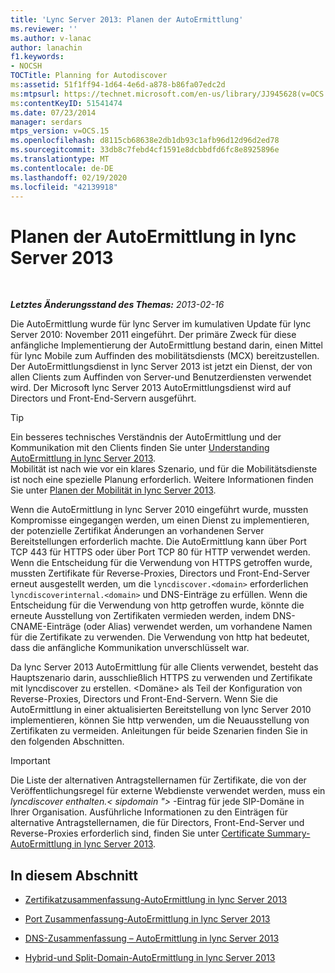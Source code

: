 ```yaml
---
title: 'Lync Server 2013: Planen der AutoErmittlung'
ms.reviewer: ''
ms.author: v-lanac
author: lanachin
f1.keywords:
- NOCSH
TOCTitle: Planning for Autodiscover
ms:assetid: 51f1ff94-1d64-4e6d-a878-b86fa07edc2d
ms:mtpsurl: https://technet.microsoft.com/en-us/library/JJ945628(v=OCS.15)
ms:contentKeyID: 51541474
ms.date: 07/23/2014
manager: serdars
mtps_version: v=OCS.15
ms.openlocfilehash: d8115cb68638e2db1db93c1afb96d12d96d2ed78
ms.sourcegitcommit: 33db8c7febd4cf1591e8dcbbdfd6fc8e8925896e
ms.translationtype: MT
ms.contentlocale: de-DE
ms.lasthandoff: 02/19/2020
ms.locfileid: "42139918"
---
```

<div data-xmlns="http://www.w3.org/1999/xhtml">

<div class="topic" data-xmlns="http://www.w3.org/1999/xhtml" data-msxsl="urn:schemas-microsoft-com:xslt" data-cs="http://msdn.microsoft.com/">

<div data-asp="https://msdn2.microsoft.com/asp">

# <a name="planning-for-autodiscover-in-lync-server-2013"></a>Planen der AutoErmittlung in lync Server 2013

</div>

<div id="mainSection">

<div id="mainBody">

<span> </span>

_**Letztes Änderungsstand des Themas:** 2013-02-16_

Die AutoErmittlung wurde für lync Server im kumulativen Update für lync Server 2010: November 2011 eingeführt. Der primäre Zweck für diese anfängliche Implementierung der AutoErmittlung bestand darin, einen Mittel für lync Mobile zum Auffinden des mobilitätsdiensts (MCX) bereitzustellen. Der AutoErmittlungsdienst in lync Server 2013 ist jetzt ein Dienst, der von allen Clients zum Auffinden von Server-und Benutzerdiensten verwendet wird. Der Microsoft lync Server 2013 AutoErmittlungsdienst wird auf Directors und Front-End-Servern ausgeführt.

<div>


> [!TIP]  
> Ein besseres technisches Verständnis der AutoErmittlung und der Kommunikation mit den Clients finden Sie unter <A href="lync-server-2013-understanding-autodiscover.md">Understanding AutoErmittlung in lync Server 2013</A>.<BR>Mobilität ist nach wie vor ein klares Szenario, und für die Mobilitätsdienste ist noch eine spezielle Planung erforderlich. Weitere Informationen finden Sie unter <A href="lync-server-2013-planning-for-mobility.md">Planen der Mobilität in lync Server 2013</A>.



</div>

Wenn die AutoErmittlung in lync Server 2010 eingeführt wurde, mussten Kompromisse eingegangen werden, um einen Dienst zu implementieren, der potenzielle Zertifikat Änderungen an vorhandenen Server Bereitstellungen erforderlich machte. Die AutoErmittlung kann über Port TCP 443 für HTTPS oder über Port TCP 80 für HTTP verwendet werden. Wenn die Entscheidung für die Verwendung von HTTPS getroffen wurde, mussten Zertifikate für Reverse-Proxies, Directors und Front-End-Server erneut ausgestellt werden, um die `lyncdiscover.<domain>` erforderlichen `lyncdiscoverinternal.<domain>` und DNS-Einträge zu erfüllen. Wenn die Entscheidung für die Verwendung von http getroffen wurde, könnte die erneute Ausstellung von Zertifikaten vermieden werden, indem DNS-CNAME-Einträge (oder Alias) verwendet werden, um vorhandene Namen für die Zertifikate zu verwenden. Die Verwendung von http hat bedeutet, dass die anfängliche Kommunikation unverschlüsselt war.

Da lync Server 2013 AutoErmittlung für alle Clients verwendet, besteht das Hauptszenario darin, ausschließlich HTTPS zu verwenden und Zertifikate mit lyncdiscover zu erstellen. \<Domäne\> als Teil der Konfiguration von Reverse-Proxies, Directors und Front-End-Servern. Wenn Sie die AutoErmittlung in einer aktualisierten Bereitstellung von lync Server 2010 implementieren, können Sie http verwenden, um die Neuausstellung von Zertifikaten zu vermeiden. Anleitungen für beide Szenarien finden Sie in den folgenden Abschnitten.

<div>


> [!IMPORTANT]  
> Die Liste der alternativen Antragstellernamen für Zertifikate, die von der Veröffentlichungsregel für externe Webdienste verwendet werden, muss ein <EM>lyncdiscover enthalten.&lt; sipdomain "&gt; </EM> -Eintrag für jede SIP-Domäne in Ihrer Organisation. Ausführliche Informationen zu den Einträgen für alternative Antragstellernamen, die für Directors, Front-End-Server und Reverse-Proxies erforderlich sind, finden Sie unter <A href="lync-server-2013-certificate-summary-autodiscover.md">Certificate Summary-AutoErmittlung in lync Server 2013</A>.



</div>

<div>

## <a name="in-this-section"></a>In diesem Abschnitt

  - [Zertifikatzusammenfassung-AutoErmittlung in lync Server 2013](lync-server-2013-certificate-summary-autodiscover.md)

  - [Port Zusammenfassung-AutoErmittlung in lync Server 2013](lync-server-2013-port-summary-autodiscover.md)

  - [DNS-Zusammenfassung – AutoErmittlung in lync Server 2013](lync-server-2013-dns-summary-autodiscover.md)

  - [Hybrid-und Split-Domain-AutoErmittlung in lync Server 2013](lync-server-2013-hybrid-and-split-domain-autodiscover.md)

</div>

</div>

<span> </span>

</div>

</div>

</div>

